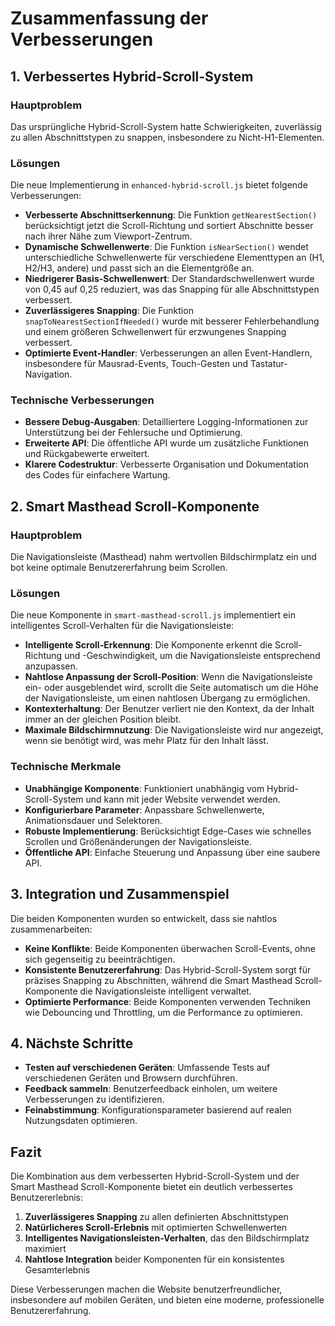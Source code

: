 # Zusammenfassung der Verbesserungen

## 1. Verbessertes Hybrid-Scroll-System

### Hauptproblem
Das ursprüngliche Hybrid-Scroll-System hatte Schwierigkeiten, zuverlässig zu allen Abschnittstypen zu snappen, insbesondere zu Nicht-H1-Elementen.

### Lösungen
Die neue Implementierung in `enhanced-hybrid-scroll.js` bietet folgende Verbesserungen:

- **Verbesserte Abschnittserkennung**: Die Funktion `getNearestSection()` berücksichtigt jetzt die Scroll-Richtung und sortiert Abschnitte besser nach ihrer Nähe zum Viewport-Zentrum.
- **Dynamische Schwellenwerte**: Die Funktion `isNearSection()` wendet unterschiedliche Schwellenwerte für verschiedene Elementtypen an (H1, H2/H3, andere) und passt sich an die Elementgröße an.
- **Niedrigerer Basis-Schwellenwert**: Der Standardschwellenwert wurde von 0,45 auf 0,25 reduziert, was das Snapping für alle Abschnittstypen verbessert.
- **Zuverlässigeres Snapping**: Die Funktion `snapToNearestSectionIfNeeded()` wurde mit besserer Fehlerbehandlung und einem größeren Schwellenwert für erzwungenes Snapping verbessert.
- **Optimierte Event-Handler**: Verbesserungen an allen Event-Handlern, insbesondere für Mausrad-Events, Touch-Gesten und Tastatur-Navigation.

### Technische Verbesserungen
- **Bessere Debug-Ausgaben**: Detailliertere Logging-Informationen zur Unterstützung bei der Fehlersuche und Optimierung.
- **Erweiterte API**: Die öffentliche API wurde um zusätzliche Funktionen und Rückgabewerte erweitert.
- **Klarere Codestruktur**: Verbesserte Organisation und Dokumentation des Codes für einfachere Wartung.

## 2. Smart Masthead Scroll-Komponente

### Hauptproblem
Die Navigationsleiste (Masthead) nahm wertvollen Bildschirmplatz ein und bot keine optimale Benutzererfahrung beim Scrollen.

### Lösungen
Die neue Komponente in `smart-masthead-scroll.js` implementiert ein intelligentes Scroll-Verhalten für die Navigationsleiste:

- **Intelligente Scroll-Erkennung**: Die Komponente erkennt die Scroll-Richtung und -Geschwindigkeit, um die Navigationsleiste entsprechend anzupassen.
- **Nahtlose Anpassung der Scroll-Position**: Wenn die Navigationsleiste ein- oder ausgeblendet wird, scrollt die Seite automatisch um die Höhe der Navigationsleiste, um einen nahtlosen Übergang zu ermöglichen.
- **Kontexterhaltung**: Der Benutzer verliert nie den Kontext, da der Inhalt immer an der gleichen Position bleibt.
- **Maximale Bildschirmnutzung**: Die Navigationsleiste wird nur angezeigt, wenn sie benötigt wird, was mehr Platz für den Inhalt lässt.

### Technische Merkmale
- **Unabhängige Komponente**: Funktioniert unabhängig vom Hybrid-Scroll-System und kann mit jeder Website verwendet werden.
- **Konfigurierbare Parameter**: Anpassbare Schwellenwerte, Animationsdauer und Selektoren.
- **Robuste Implementierung**: Berücksichtigt Edge-Cases wie schnelles Scrollen und Größenänderungen der Navigationsleiste.
- **Öffentliche API**: Einfache Steuerung und Anpassung über eine saubere API.

## 3. Integration und Zusammenspiel

Die beiden Komponenten wurden so entwickelt, dass sie nahtlos zusammenarbeiten:

- **Keine Konflikte**: Beide Komponenten überwachen Scroll-Events, ohne sich gegenseitig zu beeinträchtigen.
- **Konsistente Benutzererfahrung**: Das Hybrid-Scroll-System sorgt für präzises Snapping zu Abschnitten, während die Smart Masthead Scroll-Komponente die Navigationsleiste intelligent verwaltet.
- **Optimierte Performance**: Beide Komponenten verwenden Techniken wie Debouncing und Throttling, um die Performance zu optimieren.

## 4. Nächste Schritte

- **Testen auf verschiedenen Geräten**: Umfassende Tests auf verschiedenen Geräten und Browsern durchführen.
- **Feedback sammeln**: Benutzerfeedback einholen, um weitere Verbesserungen zu identifizieren.
- **Feinabstimmung**: Konfigurationsparameter basierend auf realen Nutzungsdaten optimieren.

## Fazit

Die Kombination aus dem verbesserten Hybrid-Scroll-System und der Smart Masthead Scroll-Komponente bietet ein deutlich verbessertes Benutzererlebnis:

1. **Zuverlässigeres Snapping** zu allen definierten Abschnittstypen
2. **Natürlicheres Scroll-Erlebnis** mit optimierten Schwellenwerten
3. **Intelligentes Navigationsleisten-Verhalten**, das den Bildschirmplatz maximiert
4. **Nahtlose Integration** beider Komponenten für ein konsistentes Gesamterlebnis

Diese Verbesserungen machen die Website benutzerfreundlicher, insbesondere auf mobilen Geräten, und bieten eine moderne, professionelle Benutzererfahrung. 